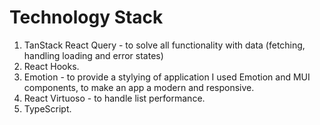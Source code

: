 # Technology Stack

1. TanStack React Query - to solve all functionality with data (fetching, handling loading and error states)
2. React Hooks.
3. Emotion - to provide a stylying of application I used Emotion and MUI components, to make an app a modern and responsive.
4. React Virtuoso - to handle list performance.
5. TypeScript.
